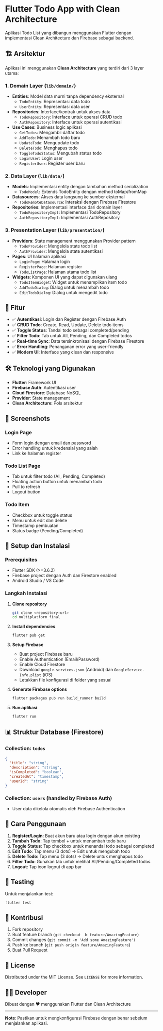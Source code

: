 # Flutter Todo App with Clean Architecture

Aplikasi Todo List yang dibangun menggunakan Flutter dengan implementasi Clean Architecture dan Firebase sebagai backend.

## 🏗️ Arsitektur

Aplikasi ini menggunakan **Clean Architecture** yang terdiri dari 3 layer utama:

### 1. **Domain Layer** (`lib/domain/`)
- **Entities**: Model data murni tanpa dependency eksternal
  - `TodoEntity`: Representasi data todo
  - `UserEntity`: Representasi data user
- **Repositories**: Interface/kontrak untuk akses data
  - `TodoRepository`: Interface untuk operasi CRUD todo
  - `AuthRepository`: Interface untuk operasi autentikasi
- **Use Cases**: Business logic aplikasi
  - `GetTodos`: Mengambil daftar todo
  - `AddTodo`: Menambah todo baru
  - `UpdateTodo`: Mengupdate todo
  - `DeleteTodo`: Menghapus todo
  - `ToggleTodoStatus`: Mengubah status todo
  - `LoginUser`: Login user
  - `RegisterUser`: Register user baru

### 2. **Data Layer** (`lib/data/`)
- **Models**: Implementasi entity dengan tambahan method serialization
  - `TodoModel`: Extends TodoEntity dengan method toMap/fromMap
- **Datasources**: Akses data langsung ke sumber eksternal
  - `TodoRemoteDatasource`: Interaksi dengan Firebase Firestore
- **Repositories**: Implementasi interface dari domain layer
  - `TodoRepositoryImpl`: Implementasi TodoRepository
  - `AuthRepositoryImpl`: Implementasi AuthRepository

### 3. **Presentation Layer** (`lib/presentation/`)
- **Providers**: State management menggunakan Provider pattern
  - `TodoProvider`: Mengelola state todo list
  - `AuthProvider`: Mengelola state autentikasi
- **Pages**: UI halaman aplikasi
  - `LoginPage`: Halaman login
  - `RegisterPage`: Halaman register
  - `TodoListPage`: Halaman utama todo list
- **Widgets**: Komponen UI yang dapat digunakan ulang
  - `TodoItemWidget`: Widget untuk menampilkan item todo
  - `AddTodoDialog`: Dialog untuk menambah todo
  - `EditTodoDialog`: Dialog untuk mengedit todo

## 🚀 Fitur

- ✅ **Autentikasi**: Login dan Register dengan Firebase Auth
- ✅ **CRUD Todo**: Create, Read, Update, Delete todo items
- ✅ **Toggle Status**: Tandai todo sebagai completed/pending
- ✅ **Filter Todo**: Tab untuk All, Pending, dan Completed todos
- ✅ **Real-time Sync**: Data tersinkronisasi dengan Firebase Firestore
- ✅ **Error Handling**: Penanganan error yang user-friendly
- ✅ **Modern UI**: Interface yang clean dan responsive

## 🛠️ Teknologi yang Digunakan

- **Flutter**: Framework UI
- **Firebase Auth**: Autentikasi user
- **Cloud Firestore**: Database NoSQL
- **Provider**: State management
- **Clean Architecture**: Pola arsitektur

## 📱 Screenshots

### Login Page
- Form login dengan email dan password
- Error handling untuk kredensial yang salah
- Link ke halaman register

### Todo List Page
- Tab untuk filter todo (All, Pending, Completed)
- Floating action button untuk menambah todo
- Pull to refresh
- Logout button

### Todo Item
- Checkbox untuk toggle status
- Menu untuk edit dan delete
- Timestamp pembuatan
- Status badge (Pending/Completed)

## 🔧 Setup dan Instalasi

### Prerequisites
- Flutter SDK (>=3.6.2)
- Firebase project dengan Auth dan Firestore enabled
- Android Studio / VS Code

### Langkah Instalasi

1. **Clone repository**
   ```bash
   git clone <repository-url>
   cd multiplatform_final
   ```

2. **Install dependencies**
   ```bash
   flutter pub get
   ```

3. **Setup Firebase**
   - Buat project Firebase baru
   - Enable Authentication (Email/Password)
   - Enable Cloud Firestore
   - Download `google-services.json` (Android) dan `GoogleService-Info.plist` (iOS)
   - Letakkan file konfigurasi di folder yang sesuai

4. **Generate Firebase options**
   ```bash
   flutter packages pub run build_runner build
   ```

5. **Run aplikasi**
   ```bash
   flutter run
   ```

## 📊 Struktur Database (Firestore)

### Collection: `todos`
```json
{
  "title": "string",
  "description": "string", 
  "isCompleted": "boolean",
  "createdAt": "timestamp",
  "userId": "string"
}
```

### Collection: `users` (handled by Firebase Auth)
- User data dikelola otomatis oleh Firebase Authentication

## 🎯 Cara Penggunaan

1. **Register/Login**: Buat akun baru atau login dengan akun existing
2. **Tambah Todo**: Tap tombol + untuk menambah todo baru
3. **Toggle Status**: Tap checkbox untuk menandai todo sebagai completed
4. **Edit Todo**: Tap menu (3 dots) → Edit untuk mengubah todo
5. **Delete Todo**: Tap menu (3 dots) → Delete untuk menghapus todo
6. **Filter Todo**: Gunakan tab untuk melihat All/Pending/Completed todos
7. **Logout**: Tap icon logout di app bar

## 🧪 Testing

Untuk menjalankan test:
```bash
flutter test
```

## 🤝 Kontribusi

1. Fork repository
2. Buat feature branch (`git checkout -b feature/AmazingFeature`)
3. Commit changes (`git commit -m 'Add some AmazingFeature'`)
4. Push ke branch (`git push origin feature/AmazingFeature`)
5. Buat Pull Request

## 📝 License

Distributed under the MIT License. See `LICENSE` for more information.

## 👨‍💻 Developer

Dibuat dengan ❤️ menggunakan Flutter dan Clean Architecture

---

**Note**: Pastikan untuk mengkonfigurasi Firebase dengan benar sebelum menjalankan aplikasi.
